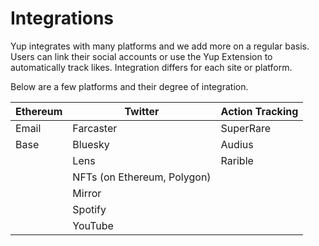 # Integrations

Yup integrates with many platforms and we add more on a regular basis. Users can link their social accounts or use the Yup Extension to automatically track likes. Integration differs for each site or platform.

Below are a few platforms and their degree of integration.

| Ethereum | Twitter                     | Action Tracking |
| -------- | --------------------------- | --------------- |
| Email    | Farcaster                   | SuperRare       |
| Base     | Bluesky                     | Audius          |
|          | Lens                        | Rarible         |
|          | NFTs (on Ethereum, Polygon) |                 |
|          | Mirror                      |                 |
|          | Spotify                     |                 |
|          | YouTube                     |                 |
